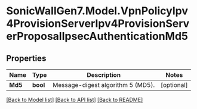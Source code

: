 # SonicWallGen7.Model.VpnPolicyIpv4ProvisionServerIpv4ProvisionServerProposalIpsecAuthenticationMd5

## Properties

Name | Type | Description | Notes
------------ | ------------- | ------------- | -------------
**Md5** | **bool** | Message-digest algorithm 5 (MD5). | [optional] 

[[Back to Model list]](../README.md#documentation-for-models) [[Back to API list]](../README.md#documentation-for-api-endpoints) [[Back to README]](../README.md)

